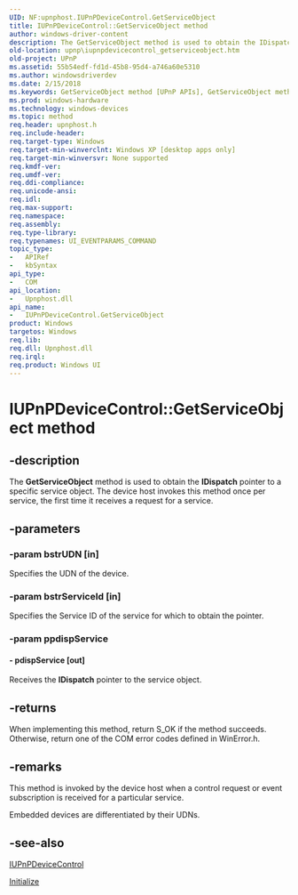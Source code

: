 ```yaml
---
UID: NF:upnphost.IUPnPDeviceControl.GetServiceObject
title: IUPnPDeviceControl::GetServiceObject method
author: windows-driver-content
description: The GetServiceObject method is used to obtain the IDispatch pointer to a specific service object. The device host invokes this method once per service, the first time it receives a request for a service.
old-location: upnp\iupnpdevicecontrol_getserviceobject.htm
old-project: UPnP
ms.assetid: 55b54edf-fd1d-45b8-95d4-a746a60e5310
ms.author: windowsdriverdev
ms.date: 2/15/2018
ms.keywords: GetServiceObject method [UPnP APIs], GetServiceObject method [UPnP APIs], IUPnPDeviceControl interface, GetServiceObject,IUPnPDeviceControl.GetServiceObject, IUPnPDeviceControl, IUPnPDeviceControl interface [UPnP APIs], GetServiceObject method, IUPnPDeviceControl::GetServiceObject, _upnp_iupnpdevicecontrol_getserviceobject, upnp.iupnpdevicecontrol_getserviceobject, upnphost/IUPnPDeviceControl::GetServiceObject
ms.prod: windows-hardware
ms.technology: windows-devices
ms.topic: method
req.header: upnphost.h
req.include-header: 
req.target-type: Windows
req.target-min-winverclnt: Windows XP [desktop apps only]
req.target-min-winversvr: None supported
req.kmdf-ver: 
req.umdf-ver: 
req.ddi-compliance: 
req.unicode-ansi: 
req.idl: 
req.max-support: 
req.namespace: 
req.assembly: 
req.type-library: 
req.typenames: UI_EVENTPARAMS_COMMAND
topic_type:
-	APIRef
-	kbSyntax
api_type:
-	COM
api_location:
-	Upnphost.dll
api_name:
-	IUPnPDeviceControl.GetServiceObject
product: Windows
targetos: Windows
req.lib: 
req.dll: Upnphost.dll
req.irql: 
req.product: Windows UI
---
```


# IUPnPDeviceControl::GetServiceObject method


## -description


The 
<b>GetServiceObject</b> method is used to obtain the <b>IDispatch</b> pointer to a specific service object. The device host invokes this method once per service, the first time it receives a request for a service.


## -parameters




### -param bstrUDN [in]

Specifies the UDN of the device.


### -param bstrServiceId [in]

Specifies the Service ID of the service for which to obtain the pointer.


### -param ppdispService






#### - pdispService [out]

Receives the <b>IDispatch</b> pointer to the service object.


## -returns



When implementing this method, return S_OK if the method succeeds. Otherwise, return one of the COM error codes defined in WinError.h.




## -remarks



This method is invoked by the device host when a control request or event subscription is received for a particular service.

Embedded devices are differentiated by their UDNs.




## -see-also




<a href="https://msdn.microsoft.com/c5d68459-f4ba-4df1-a00c-be86e24ce29f">IUPnPDeviceControl</a>



<a href="https://msdn.microsoft.com/library/windows/hardware/ff550945">Initialize</a>
 

 

